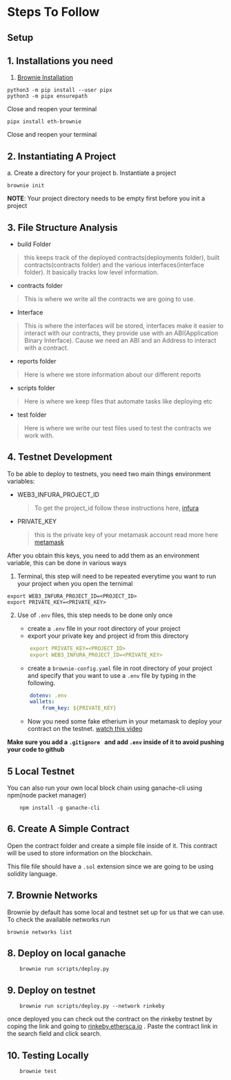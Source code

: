 # Steps To Follow

## Setup


## 1. Installations you need

1. [Brownie Installation](https://eth-brownie.readthedocs.io/en/stable/install.html)

```shell
python3 -m pip install --user pipx
python3 -m pipx ensurepath
```

Close and reopen your terminal

```shell
pipx install eth-brownie
```

Close and reopen your terminal


## 2. Instantiating A Project

a. Create a directory for your project
b. Instantiate a project

```shell
brownie init
```

**NOTE**: Your project directory needs to be empty first before you init a project

## 3. File Structure Analysis

- build Folder
> this keeps track of the deployed contracts(deployments folder), built contracts(contracts folder) and the various interfaces(interface folder). It basically tracks low level information.

- contracts folder
> This is where we write all the contracts we are going to use.

- Interface
> This is where the interfaces will be stored, interfaces make it easier to interact with our contracts, they provide use with an ABI(Application Binary Interface). Cause we need an ABI and an Address to interact with a contract.

- reports folder
> Here is where we store information about our different reports

- scripts folder
> Here is where we keep files that automate tasks like deploying etc

- test folder
> Here is where we write our test files used to test the contracts we work with.


## 4. Testnet Development

To be able to deploy to testnets, you need two main things environment variables:

- WEB3_INFURA_PROJECT_ID
  > To get the project_id follow these instructions here, [infura](https://ethereumico.io/knowledge-base/infura-api-key-guide/)
- PRIVATE_KEY
  > this is the private key of your metamask account read more here [metamask](https://metamask.io/)

After you obtain this keys, you need to add them as an environment variable, this can be done in various ways

1. Terminal, this step will need to be repeated everytime you want to run your project when you open the ternimal

```ternimal
export WEB3_INFURA_PROJECT_ID=<PROJECT_ID>
export PRIVATE_KEY=<PRIVATE_KEY>
```

2. Use of ```.env``` files, this step needs to be done only once
   
   - create a ```.env``` file in your root directory of your project
   - export your private key and project id from this directory
    ```yaml
        export PRIVATE_KEY=<PROJECT_ID>
        export WEB3_INFURA_PROJECT_ID=<PRIVATE_KEY>
    ```
    - create a ```brownie-config.yaml``` file in root directory of your project and specify that you want to use a ```.env``` file by typing in the following.

    ```yaml
        dotenv: .env
        wallets:
            from_key: ${PRIVATE_KEY}
    ```
    - Now you need some fake etherium in your metamask to deploy your contract on the testnet. [watch this video](https://www.youtube.com/watch?v=P7FX_1PePX0)

**Make sure you add a ```.gitignore ``` and add ```.env``` inside of it  to avoid pushing your code to github**
  

## 5 Local Testnet

You can also run your own local block chain using ganache-cli using npm(node packet manager)

```shell
    npm install -g ganache-cli
```

## 6. Create A Simple Contract

Open the contract folder and create a simple file inside of it. This contract will be used to store information on the blockchain.

This file file should have a ``.sol`` extension since we are going to be using solidity language.

## 7. Brownie Networks

Brownie by default has some local and testnet set up for us that we can use. To check the available networks run

```ternimal
brownie networks list
```

## 8. Deploy on local ganache

```terminal
    brownie run scripts/deploy.py
```

## 9. Deploy on testnet

```terminal
    brownie run scripts/deploy.py --network rinkeby
```

once deployed you can check out the contract on the rinkeby testnet by coping the link and going to [rinkeby.ethersca.io](https://rinkeby.etherscan.io/) . Paste the contract link in the search field and click search.


## 10. Testing Locally

```ternimal
    brownie test
```